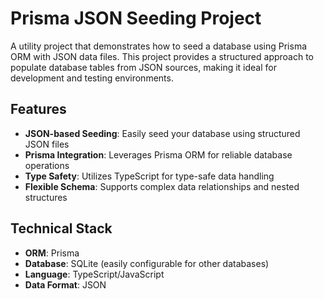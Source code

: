 # Prisma JSON Seeding Project

A utility project that demonstrates how to seed a database using Prisma ORM with JSON data files. This project provides a structured approach to populate database tables from JSON sources, making it ideal for development and testing environments.

## Features

- **JSON-based Seeding**: Easily seed your database using structured JSON files
- **Prisma Integration**: Leverages Prisma ORM for reliable database operations
- **Type Safety**: Utilizes TypeScript for type-safe data handling
- **Flexible Schema**: Supports complex data relationships and nested structures

## Technical Stack

- **ORM**: Prisma
- **Database**: SQLite (easily configurable for other databases)
- **Language**: TypeScript/JavaScript
- **Data Format**: JSON

